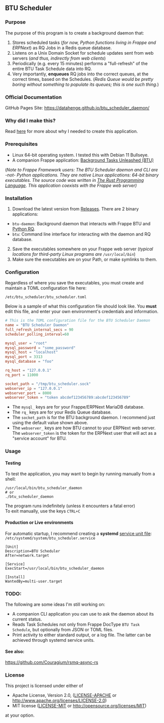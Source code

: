 ## BTU Scheduler

### Purpose

The purpose of this program is to create a background daemon that:

1. Stores scheduled tasks (*for now, Python functions living in Frappe and ERPNext*) as RQ Jobs in a Redis queue database.
2. Listens on a Unix Domain Socket for schedule updates sent from web servers (*and thus, indirectly from web clients*)
3. Periodically (e.g. every 15 minutes) performs a "full-refresh" of the entire BTU Task Schedule data into RQ.
4. Very importantly, **enqueues** RQ jobs into the correct queues, at the correct times, based on the Schedules.  (*Redis Queue would be pretty boring without something to populate its queues; this is one such thing.*)

### Official Documentation
GitHub Pages Site:  https://datahenge.github.io/btu_scheduler_daemon/

### Why did I make this?
Read [here](WHY.md) for more about why I needed to create this application.

### Prerequisites

* Linux 64-bit operating system.  I tested this with Debian 11 Bullseye.
* A companion Frappe application: [Background Tasks Unleashed (BTU)](https://github.com/Datahenge/btu)

(*Note to Frappe Framework users: The BTU Scheduler daemon and CLI are -not- Python applications.  They are native Linux applications: 64-bit binary executables.  The source code was written in [The Rust Programming Language](https://www.rust-lang.org/).  This application coexists with the Frappe web server)*

### Installation
1. Download the latest version from [Releases](https://github.com/Datahenge/btu_scheduler_daemon/releases).  There are 2 binary applications:

  * `btu-daemon`:  Background daemon that interacts with Frappe BTU and [Python RQ](https://python-rq.org/).
  * `btu`:  Command line interface for interacting with the daemon and RQ database.

2. Save the executables somewhere on your Frappe web server (*typical locations for third-party Linux programs are `/usr/local/bin`*)
3. Make sure the executables are on your Path, or make symlinks to them.

### Configuration
Regardless of where you save the executables, you must create and maintain a TOML configuration file here:
```
/etc/btu_scheduler/btu_scheduler.toml
```

Below is a sample of what this configuration file should look like.  You **must** edit this file, and enter your own environment's credentials and information.

```toml
# This is the TOML configuration file for the BTU Scheduler Daemon
name = "BTU Scheduler Daemon"
full_refresh_internal_secs = 90
scheduler_polling_interval=60

mysql_user = "root"
mysql_password = "some_password"
mysql_host = "localhost"
mysql_port = 3313
mysql_database = "foo"

rq_host = "127.0.0.1"
rq_port = 11000

socket_path = "/tmp/btu_scheduler.sock"
webserver_ip = "127.0.0.1"
webserver_port = 8000
webserver_token = "token abcdef123456789:abcdef123456789"
```

* The `mysql_` keys are for your Frappe/ERPNext MariaDB database.
* The `rq_` keys are for your Redis Queue database.
* The `socket_path` is for the BTU background daemon.  I recommend just using the default value shown above.
* The `webserver_` keys are how BTU cannot to your ERPNext web server.  The `webserver_token` is the token for the ERPNext user that will act as a "service account" for BTU.

### Usage

#### Testing
To test the application, you may want to begin by running manually from a shell:
```
/usr/local/bin/btu_scheduler_daemon
# or
./btu_scheduler_daemon
```

The program runs indefinitely (unless it encounters a fatal error)\
To exit manually, use the keys `CTRL+C`

#### Production or Live environments
For automatic startup, I recommend creating a **systemd** [service unit file](https://linuxconfig.org/how-to-create-systemd-service-unit-in-linux): `/etc/systemd/system/btu_scheduler.service`
```
[Unit]
Description=BTU Scheduler
After=network.target

[Service]
ExecStart=/usr/local/bin/btu_scheduler_daemon

[Install]
WantedBy=multi-user.target
```

### TODO:
The following are some ideas I'm still working on:

* A companion CLI application you can use to ask the daemon about its current status.
* Reads Task Schedules not only from Frappe DocType `BTU Task Schedule`, but optionally from JSON or TOML files.
* Print activity to either standard output, or a log file.  The latter can be achieved through systemd service units.

#### See also:
https://github.com/Couragium/rsmq-async-rs


### License

This project is licensed under either of

 * Apache License, Version 2.0, ([LICENSE-APACHE](LICENSE-APACHE) or
   http://www.apache.org/licenses/LICENSE-2.0)
 * MIT license ([LICENSE-MIT](LICENSE-MIT) or
   http://opensource.org/licenses/MIT)

at your option.
